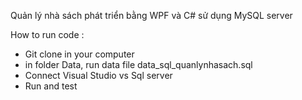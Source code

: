Quản lý nhà sách phát triển bằng WPF và C# sử dụng MySQL server

 How to run code : 
-  Git clone in your computer
-  in folder Data, run data file data_sql_quanlynhasach.sql
-  Connect Visual Studio vs Sql server
-  Run and test
